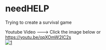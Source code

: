 # needHELP
Trying to create a survival game

Youtube Video ---> Click the image below or https://youtu.be/opXOmW2IC2s <br />
[![1](http://img.youtube.com/vi/opXOmW2IC2s/0.jpg)](http://https://youtu.be/opXOmW2IC2s "1")
